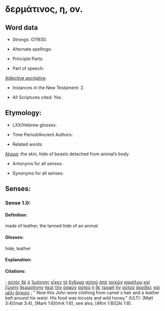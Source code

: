 # δερμάτινος, η, ον.

<!-- Status: S2=NeedsFinalCheck -->
<!-- Lexica used for edits:   -->

## Word data

* Strongs: G11930.


* Alternate spellings:

* Principle Parts: 

* Part of speech: 

[Adjective ascriptive](http://ugg.readthedocs.io/en/latest/adjective_ascriptive.html).


* Instances in the New Testament: 2.

* All Scriptures cited: Yes.

## Etymology: 


* LXX/Hebrew glosses: 


* Time Period/Ancient Authors: 


* Related words: 

[δέρμα](../G11920/01.md): the skin, hide of beasts detached from animal’s body. 

* Antonyms for all senses:

* Synonyms for all senses: 


## Senses:


### Sense  1.0: 

#### Definition:

made of leather, the tanned hide of an animal

#### Glosses: 

hide, leather

#### Explanation: 


#### Citations: 

; [αὐτὸς](../G08460/01.md) [δὲ](../G11610/01.md) [ὁ](../G35880/01.md) [Ἰωάννης](../G24910/01.md) [εἶχεν](../G21920/01.md) [τὸ](../G35880/01.md) [ἔνδυμα](../G17420/01.md) [αὐτοῦ](../G08460/01.md) [ἀπὸ](../G05750/01.md) [τριχῶν](../G23590/01.md) [καμήλου](../G25740/01.md) [καὶ](../G25320/01.md) [ζώνην](../G22230/01.md) [δερματίνην](../G11930/01.md) [περὶ](../G40120/01.md) [τὴν](../G35880/01.md) [ὀσφὺν](../G37510/01.md) [αὐτοῦ](../G08460/01.md) [ἡ](../G35880/01.md) [δὲ](../G11610/01.md) [τροφὴ](../G51600/01.md) [ἦν](../G99999/01.md) [αὐτοῦ](../G08460/01.md) [ἀκρίδες](../G02000/01.md) [καὶ](../G25320/01.md) [μέλι](../G31920/01.md) [ἄγριον](../G00660/01.md)
; " Now this John wore clothing from camel s hair and a leather belt around his waist. His food was locusts and wild honey." (ULT): 
[Matt 3:4](mat 3:4), [Mark 1:6](mrk 1:6), see also,  [4Km 1:8](2ki 1:8).

